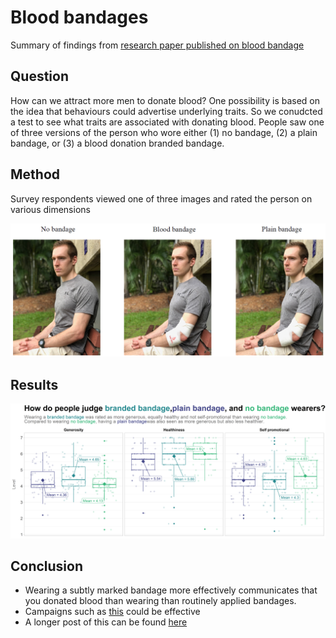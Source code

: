 # Blood bandages
Summary of findings from [research paper published on blood bandage](https://onlinelibrary.wiley.com/doi/abs/10.1111/vox.13018) 

## Question
How can we attract more men to donate blood? One possibility is based on the idea that behaviours could advertise underlying traits. So we conudcted a test to see what traits are associated with donating blood. People saw one of three versions of the person who wore either (1) no bandage, (2) a plain bandage, or (3) a blood donation branded bandage. 

## Method
Survey respondents viewed one of three images and rated the person on various dimensions


![alt text](https://github.com/miiichaellam/bloodbandage/blob/main/target.png?raw=true)

## Results
![alt text](https://github.com/miiichaellam/bloodbandage/blob/main/results.png?raw=true)

## Conclusion
- Wearing a subtly marked bandage more effectively communicates that you donated blood than wearing than routinely applied bandages.
- Campaigns such as [this](https://www.donateblood.com.au/true-colours) could be effective 
- A longer post of this can be found [here](https://research.psy.uq.edu.au/dorn/blood-branded-bandage/)
